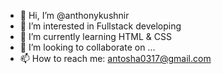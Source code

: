 - 👋 Hi, I’m @anthonykushnir
- 👀 I’m interested in Fullstack developing
- 🌱 I’m currently learning HTML & CSS
- 💞️ I’m looking to collaborate on ...
- 📫 How to reach me: antosha0317@gmail.com

<!---
anthonykushnir/anthonykushnir is a ✨ special ✨ repository because its `README.md` (this file) appears on your GitHub profile.
You can click the Preview link to take a look at your changes.
--->
